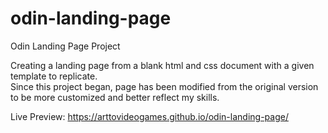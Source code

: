 # odin-landing-page
Odin Landing Page Project  
  
Creating a landing page from a blank html and css document with a given template to replicate.  
Since this project began, page has been modified from the original version to be more customized and better reflect my skills.  
  
Live Preview: https://arttovideogames.github.io/odin-landing-page/